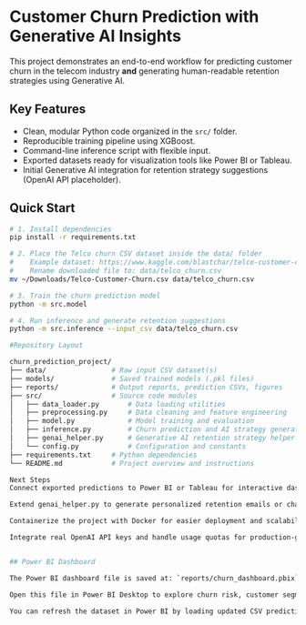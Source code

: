 # Customer Churn Prediction with Generative AI Insights

This project demonstrates an end-to-end workflow for predicting customer churn in the telecom industry **and** generating human-readable retention strategies using Generative AI.

## Key Features
- Clean, modular Python code organized in the `src/` folder.
- Reproducible training pipeline using XGBoost.
- Command-line inference script with flexible input.
- Exported datasets ready for visualization tools like Power BI or Tableau.
- Initial Generative AI integration for retention strategy suggestions (OpenAI API placeholder).

## Quick Start

```bash
# 1. Install dependencies
pip install -r requirements.txt

# 2. Place the Telco churn CSV dataset inside the data/ folder
#    Example dataset: https://www.kaggle.com/blastchar/telco-customer-churn
#    Rename downloaded file to: data/telco_churn.csv
mv ~/Downloads/Telco-Customer-Churn.csv data/telco_churn.csv

# 3. Train the churn prediction model
python -m src.model

# 4. Run inference and generate retention suggestions
python -m src.inference --input_csv data/telco_churn.csv

#Repository Layout

churn_prediction_project/
├── data/                # Raw input CSV dataset(s)
├── models/              # Saved trained models (.pkl files)
├── reports/             # Output reports, prediction CSVs, figures
├── src/                 # Source code modules
│   ├── data_loader.py       # Data loading utilities
│   ├── preprocessing.py     # Data cleaning and feature engineering
│   ├── model.py             # Model training and evaluation
│   ├── inference.py         # Churn prediction and AI strategy generation
│   ├── genai_helper.py      # Generative AI retention strategy helper
│   └── config.py            # Configuration and constants
├── requirements.txt     # Python dependencies
└── README.md            # Project overview and instructions

Next Steps
Connect exported predictions to Power BI or Tableau for interactive dashboards.

Extend genai_helper.py to generate personalized retention emails or chatbot responses.

Containerize the project with Docker for easier deployment and scalability.

Integrate real OpenAI API keys and handle usage quotas for production-grade AI assistance.


## Power BI Dashboard

The Power BI dashboard file is saved at: `reports/churn_dashboard.pbix`

Open this file in Power BI Desktop to explore churn risk, customer segments, and retention strategy visualizations.

You can refresh the dataset in Power BI by loading updated CSV prediction files exported from the `reports/` folder.
